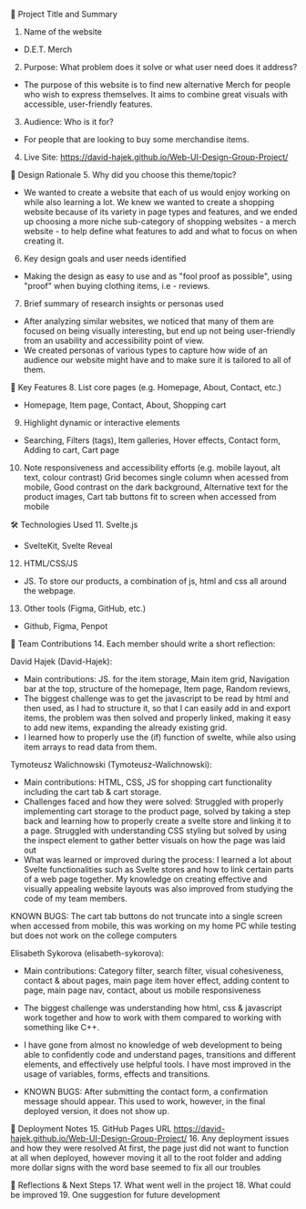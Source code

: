 🧾 Project Title and Summary
1. Name of the website
- D.E.T. Merch 
2. Purpose: What problem does it solve or what user need does it address?
- The purpose of this website is to find new alternative Merch for people who wish to express themselves. It aims to combine great visuals with accessible, user-friendly features.
3. Audience: Who is it for?
- For people that are looking to buy some merchandise items.
4. Live Site: https://david-hajek.github.io/Web-UI-Design-Group-Project/

🧠 Design Rationale
5. Why did you choose this theme/topic?
- We wanted to create a website that each of us would enjoy working on while also learning a lot.
  We knew we wanted to create a shopping website because of its variety in page types and features, and we ended up choosing a more niche sub-category of shopping websites - a merch website - to help define what features to add and what to focus on when creating it.
6. Key design goals and user needs identified
- Making the design as easy to use and as "fool proof as possible", using "proof" when buying clothing items, i.e - reviews.
7. Brief summary of research insights or personas used
- After analyzing similar websites, we noticed that many of them are focused on being visually interesting, but end up not being user-friendly from an usability and accessibility point of view.
- We created personas of various types to capture how wide of an audience our website might have and to make sure it is tailored to all of them.

🔧 Key Features
8. List core pages (e.g. Homepage, About, Contact, etc.)
- Homepage, Item page, Contact, About, Shopping cart
9. Highlight dynamic or interactive elements 
- Searching, Filters (tags), Item galleries, Hover effects, Contact form, Adding to cart, Cart page
10. Note responsiveness and accessibility efforts (e.g. mobile layout, alt text, colour contrast)
Grid becomes single column when acessed from mobile, Good contrast on the dark background, Alternative text for the product images, Cart tab buttons fit to screen when accessed from mobile

🛠️ Technologies Used
11. Svelte.js
- SvelteKit, Svelte Reveal
12. HTML/CSS/JS
- JS. To store our products, a combination of js, html and css all around the webpage.
13. Other tools (Figma, GitHub, etc.)
- Github, Figma, Penpot

👥 Team Contributions
14. Each member should write a short reflection:

David Hajek (David-Hajek):
- Main contributions: JS. for the item storage, Main item grid, Navigation bar at the top, structure of the homepage, Item page, Random reviews, 
- The biggest challenge was to get the javascript to be read by html and then used, as I had to structure it, so that I can easily add in and export items, the problem was then solved and properly linked, making it easy to add new items, expanding the already existing grid.
- I learned how to properly use the (if) function of swelte, while also using item arrays to read data from them.

Tymoteusz Walichnowski (Tymoteusz-Walichnowski):
- Main contributions: HTML, CSS, JS for shopping cart functionality including the cart tab & cart storage.
- Challenges faced and how they were solved: Struggled with properly implementing cart storage to the product page, solved by taking a step back and learning how to properly create a svelte store and linking it to a page. Struggled with understanding CSS styling but solved by using the inspect element to gather better visuals on how the page was laid out
- What was learned or improved during the process: I learned a lot about Svelte functionalities such as Svelte stores and how to link certain parts of a web page together. My knowledge on creating effective and visually appealing website layouts was also improved from studying the code of my team members. 

KNOWN BUGS: The cart tab buttons do not truncate into a single screen when accessed from mobile, this was working on my home PC while testing but does not work on the college computers

Elisabeth Sykorova (elisabeth-sykorova):
- Main contributions: Category filter, search filter, visual cohesiveness, contact & about pages, main page item hover effect, adding content to page, main page nav, contact, about us mobile responsiveness
- The biggest challenge was understanding how html, css & javascript work together and how to work with them compared to working with something like C++.
- I have gone from almost no knowledge of web development to being able to confidently code and understand pages, transitions and different elements, and effectively use helpful tools. I have most improved in the usage of variables, forms, effects and transitions.

- KNOWN BUGS: After submitting the contact form, a confirmation message should appear. This used to work, however, in the final deployed version, it does not show up.

🚀 Deployment Notes
15. GitHub Pages URL
https://david-hajek.github.io/Web-UI-Design-Group-Project/
16. Any deployment issues and how they were resolved
At first, the page just did not want to function at all when deployed, however moving it all to the root folder and adding more dollar signs with the word base seemed to fix all our troubles

🔄 Reflections & Next Steps
17. What went well in the project
18. What could be improved
19. One suggestion for future development
